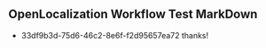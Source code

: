 ## OpenLocalization Workflow Test MarkDown
* 33df9b3d-75d6-46c2-8e6f-f2d95657ea72 thanks!

<!--HONumber=Jul16_HO3-->


